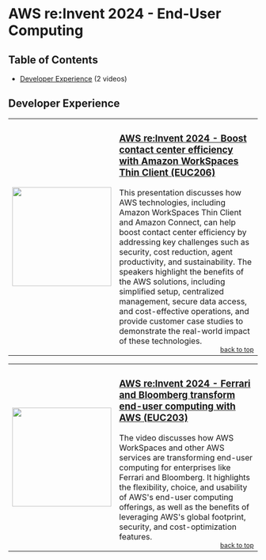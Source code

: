 # AWS re:Invent 2024 - End-User Computing

<h2 id='table-of-contents'>Table of Contents</h2>

- [Developer Experience](#developer-experience) (2 videos)



<h2 id='developer-experience'>Developer Experience</h2>


<table style='border: none; border-collapse: collapse; width: 100%;'><tr style='border: none;'>
<td width='30%' style='border: none;'><a href='https://www.youtube.com/watch?v=Ulq3GF89vRY'><img src='https://img.youtube.com/vi/Ulq3GF89vRY/0.jpg' width='200'></a></td>
<td valign='top' style='border: none;'>
<h3><a href='https://www.youtube.com/watch?v=Ulq3GF89vRY'>AWS re:Invent 2024 - Boost contact center efficiency with Amazon WorkSpaces Thin Client (EUC206)</a></h3>
This presentation discusses how AWS technologies, including Amazon WorkSpaces Thin Client and Amazon Connect, can help boost contact center efficiency by addressing key challenges such as security, cost reduction, agent productivity, and sustainability. The speakers highlight the benefits of the AWS solutions, including simplified setup, centralized management, secure data access, and cost-effective operations, and provide customer case studies to demonstrate the real-world impact of these technologies.
<div style='text-align: right; font-size: 0.8em;'><a href='#table-of-contents'>back to top</a></div>
</td>
</tr></table>

<table style='border: none; border-collapse: collapse; width: 100%;'><tr style='border: none;'>
<td width='30%' style='border: none;'><a href='https://www.youtube.com/watch?v=PM8F3IQCdVU'><img src='https://img.youtube.com/vi/PM8F3IQCdVU/0.jpg' width='200'></a></td>
<td valign='top' style='border: none;'>
<h3><a href='https://www.youtube.com/watch?v=PM8F3IQCdVU'>AWS re:Invent 2024 - Ferrari and Bloomberg transform end-user computing with AWS (EUC203)</a></h3>
The video discusses how AWS WorkSpaces and other AWS services are transforming end-user computing for enterprises like Ferrari and Bloomberg. It highlights the flexibility, choice, and usability of AWS's end-user computing offerings, as well as the benefits of leveraging AWS's global footprint, security, and cost-optimization features.
<div style='text-align: right; font-size: 0.8em;'><a href='#table-of-contents'>back to top</a></div>
</td>
</tr></table>